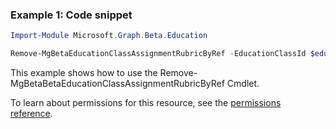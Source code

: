 ### Example 1: Code snippet

```powershellImport-Module Microsoft.Graph.Beta.Education

Remove-MgBetaEducationClassAssignmentRubricByRef -EducationClassId $educationClassId -EducationAssignmentId $educationAssignmentId
```
This example shows how to use the Remove-MgBetaBetaEducationClassAssignmentRubricByRef Cmdlet.
To learn about permissions for this resource, see the [permissions reference](/graph/permissions-reference).

